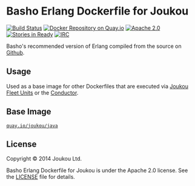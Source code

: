 Basho Erlang Dockerfile for Joukou
==================================
[![Build Status](https://circleci.com/gh/joukou/joukou-docker-basho-erlang/tree/develop.png?circle-token=d6120d163e140a233a350ae26ed0fb31ab7fde26)](https://circleci.com/gh/joukou/joukou-docker-basho-erlang/tree/develop) [![Docker Repository on Quay.io](https://quay.io/repository/joukou/basho-erlang/status?token=1f9573cd-30b9-4fed-b590-2dd37cf24c53 "Docker Repository on Quay.io")](https://quay.io/repository/joukou/basho-erlang) [![Apache 2.0](http://img.shields.io/badge/License-Apache%202.0-brightgreen.svg)](#license) [![Stories in Ready](https://badge.waffle.io/joukou/joukou-docker-basho-erlang.png?label=ready&title=Ready)](http://waffle.io/joukou/joukou-docker-basho-erlang) [![IRC](http://img.shields.io/badge/IRC-%23joukou-blue.svg)](http://webchat.freenode.net/?channels=joukou)

Basho's recommended version of Erlang compiled from the source on
[Github](https://github.com/basho/otp).

## Usage

Used as a base image for other Dockerfiles that are executed via
[Joukou Fleet Units](https://github.com/joukou/joukou-fleet) or
the [Conductor](https://github.com/joukou/joukou-conductor).

## Base Image

[`quay.io/joukou/java`](https://github.com/joukou/joukou-docker-java)

## License

Copyright &copy; 2014 Joukou Ltd.

Basho Erlang Dockerfile for Joukou is under the Apache 2.0 license. See the
[LICENSE](LICENSE) file for details.
